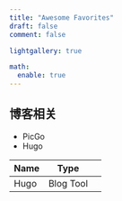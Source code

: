 ```yaml
---
title: "Awesome Favorites"
draft: false
comment: false

lightgallery: true

math:
  enable: true
---
```


## 博客相关

- PicGo
- Hugo

|Name|Type||
|---|---|---|
|Hugo|Blog Tool||
